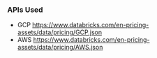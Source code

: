 ### APIs Used
- GCP https://www.databricks.com/en-pricing-assets/data/pricing/GCP.json
- AWS https://www.databricks.com/en-pricing-assets/data/pricing/AWS.json